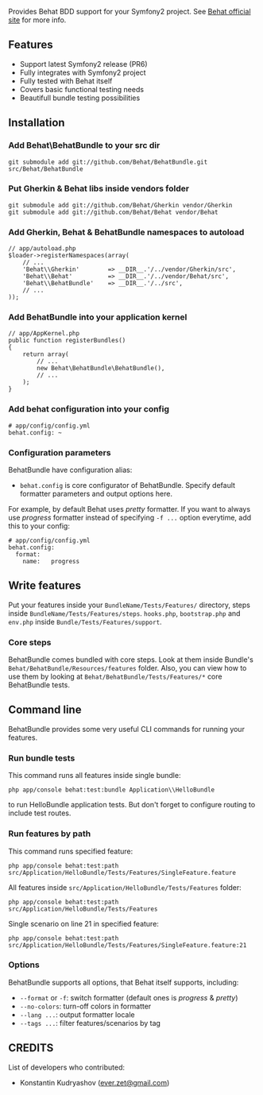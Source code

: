 Provides Behat BDD support for your Symfony2 project.
See [Behat official site](http://behat.org) for more info.

## Features

- Support latest Symfony2 release (PR6)
- Fully integrates with Symfony2 project
- Fully tested with Behat itself
- Covers basic functional testing needs
- Beautifull bundle testing possibilities

## Installation

### Add Behat\BehatBundle to your src dir

    git submodule add git://github.com/Behat/BehatBundle.git src/Behat/BehatBundle

### Put Gherkin & Behat libs inside vendors folder

    git submodule add git://github.com/Behat/Gherkin vendor/Gherkin
    git submodule add git://github.com/Behat/Behat vendor/Behat

### Add Gherkin, Behat & BehatBundle namespaces to autoload

    // app/autoload.php
    $loader->registerNamespaces(array(
        // ...
        'Behat\\Gherkin'        => __DIR__.'/../vendor/Gherkin/src',
        'Behat\\Behat'          => __DIR__.'/../vendor/Behat/src',
        'Behat\\BehatBundle'    => __DIR__.'/../src',
        // ...
    ));

### Add BehatBundle into your application kernel

    // app/AppKernel.php
    public function registerBundles()
    {
        return array(
            // ...
            new Behat\BehatBundle\BehatBundle(),
            // ...
        );
    }

### Add behat configuration into your config

    # app/config/config.yml
    behat.config: ~

### Configuration parameters

BehatBundle have configuration alias:

- `behat.config` is core configurator of BehatBundle. Specify default formatter parameters and output options here.

For example, by default Behat uses *pretty* formatter. If you want to always use *progress* formatter instead of
specifying `-f ...` option everytime, add this to your config:

    # app/config/config.yml
    behat.config:
      format:
        name:   progress

## Write features

Put your features inside your `BundleName/Tests/Features/` directory, steps inside `BundleName/Tests/Features/steps`.
`hooks.php`, `bootstrap.php` and `env.php` inside `Bundle/Tests/Features/support`.

### Core steps

BehatBundle comes bundled with core steps. Look at them inside Bundle's `Behat/BehatBundle/Resources/features` folder. Also, you can view how to use them by looking at `Behat/BehatBundle/Tests/Features/*` core BehatBundle tests.

## Command line

BehatBundle provides some very useful CLI commands for running your features.

### Run bundle tests

This command runs all features inside single bundle:

    php app/console behat:test:bundle Application\\HelloBundle

to run HelloBundle application tests. But don't forget to configure routing to include test routes.

### Run features by path

This command runs specified feature:

    php app/console behat:test:path src/Application/HelloBundle/Tests/Features/SingleFeature.feature

All features inside `src/Application/HelloBundle/Tests/Features` folder:

    php app/console behat:test:path src/Application/HelloBundle/Tests/Features

Single scenario on line 21 in specified feature:

    php app/console behat:test:path src/Application/HelloBundle/Tests/Features/SingleFeature.feature:21

### Options

BehatBundle supports all options, that Behat itself supports, including:

- `--format` or `-f`: switch formatter (default ones is *progress* & *pretty*)
- `--no-colors`: turn-off colors in formatter
- `--lang ...`: output formatter locale
- `--tags ...`: filter features/scenarios by tag

## CREDITS

List of developers who contributed:

- Konstantin Kudryashov (ever.zet@gmail.com)
